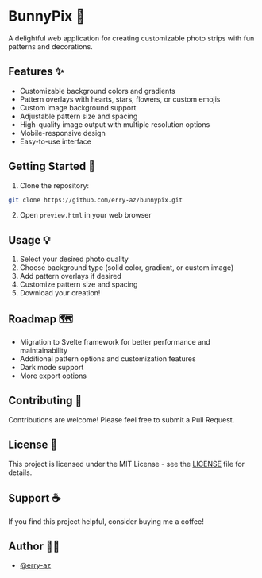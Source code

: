 # BunnyPix 🐰

A delightful web application for creating customizable photo strips with fun patterns and decorations.

## Features ✨

- Customizable background colors and gradients
- Pattern overlays with hearts, stars, flowers, or custom emojis
- Custom image background support
- Adjustable pattern size and spacing
- High-quality image output with multiple resolution options
- Mobile-responsive design
- Easy-to-use interface

## Getting Started 🚀

1. Clone the repository:
```bash
git clone https://github.com/erry-az/bunnypix.git
```

2. Open `preview.html` in your web browser

## Usage 💡

1. Select your desired photo quality
2. Choose background type (solid color, gradient, or custom image)
3. Add pattern overlays if desired
4. Customize pattern size and spacing
5. Download your creation!

## Roadmap 🗺️

- Migration to Svelte framework for better performance and maintainability
- Additional pattern options and customization features
- Dark mode support
- More export options

## Contributing 🤝

Contributions are welcome! Please feel free to submit a Pull Request.

## License 📝

This project is licensed under the MIT License - see the [LICENSE](LICENSE) file for details.

## Support ☕

If you find this project helpful, consider buying me a coffee!

## Author 👩‍💻

- [@erry-az](https://github.com/erry-az)
